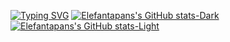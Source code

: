 [![Typing SVG](https://readme-typing-svg.demolab.com?font=Fira+Code&weight=900&size=22&duration=4998&pause=1000&vCenter=true&random=false&width=435&lines=Hello;I+am+a+programmer+and+I+make+usless+stuff)](https://git.io/typing-svg)
[![Elefantapans's GitHub stats-Dark](https://github-readme-stats.vercel.app/api?username=elefantapan&show_icons=true&theme=dark#gh-dark-mode-only)](https://github.com/anuraghazra/github-readme-stats#gh-dark-mode-only)
[![Elefantapans's GitHub stats-Light](https://github-readme-stats.vercel.app/api?username=elefantapan&show_icons=true&theme=default#gh-light-mode-only)](https://github.com/anuraghazra/github-readme-stats#gh-light-mode-only)
